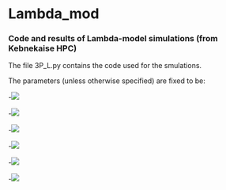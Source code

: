 # Lambda_mod
### Code and results of Lambda-model simulations (from Kebnekaise HPC)

The file 3P_L.py contains the code used for the smulations.


The parameters (unless otherwise specified) are fixed to be:

-<img src="https://render.githubusercontent.com/render/math?math= \beta = 0.6">

-<img src="https://render.githubusercontent.com/render/math?math= \phi = 0.6">

-<img src="https://render.githubusercontent.com/render/math?math= L_1 = L_2 = 128">

-<img src="https://render.githubusercontent.com/render/math?math= C = 1">

-<img src="https://render.githubusercontent.com/render/math?math= \lambda = 4">

-<img src="https://render.githubusercontent.com/render/math?math= J =">

